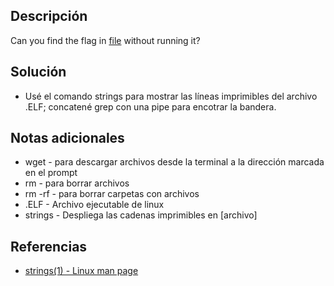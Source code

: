 ## Descripción
Can you find the flag in [file](https://jupiter.challenges.picoctf.org/static/94d00153b0057d37da225ee79a846c62/strings) without running it?
## Solución
- Usé el comando strings para mostrar las líneas imprimibles del archivo .ELF;  concatené grep con una pipe para encotrar la bandera.
## Notas adicionales
- wget - para descargar archivos desde la terminal a la dirección marcada en el prompt
- rm - para borrar archivos
- rm -rf - para borrar carpetas con archivos
- .ELF - Archivo ejecutable de linux
- strings - Despliega las cadenas imprimibles en [archivo]
## Referencias
- [strings(1) - Linux man page](https://linux.die.net/man/1/strings)